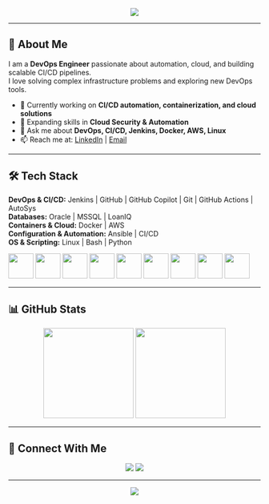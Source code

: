 <!-- Header Banner -->
<p align="center">
  <img src="https://capsule-render.vercel.app/api?type=waving&color=gradient&height=200&section=header&text=Hi+👋,+I'm+Meraj+Pathan&fontSize=40&fontAlignY=35&animation=fadeIn&fontColor=fff" />
</p>

---

## 🚀 About Me
I am a **DevOps Engineer** passionate about automation, cloud, and building scalable CI/CD pipelines.  
I love solving complex infrastructure problems and exploring new DevOps tools.

- 🔭 Currently working on **CI/CD automation, containerization, and cloud solutions**  
- 🌱 Expanding skills in **Cloud Security & Automation**  
- 💬 Ask me about **DevOps, CI/CD, Jenkins, Docker, AWS, Linux**  
- 📫 Reach me at: [LinkedIn](https://www.linkedin.com/) | [Email](mailto:your-email@example.com)

---

## 🛠️ Tech Stack

**DevOps & CI/CD:** Jenkins | GitHub | GitHub Copilot | Git | GitHub Actions | AutoSys  
**Databases:** Oracle | MSSQL | LoanIQ  
**Containers & Cloud:** Docker | AWS  
**Configuration & Automation:** Ansible | CI/CD  
**OS & Scripting:** Linux | Bash | Python  

<p>
  <img src="https://cdn.jsdelivr.net/gh/devicons/devicon/icons/jenkins/jenkins-original.svg" width="50" height="50" />
  <img src="https://cdn.jsdelivr.net/gh/devicons/devicon/icons/linux/linux-original.svg" width="50" height="50" />
  <img src="https://cdn.jsdelivr.net/gh/devicons/devicon/icons/docker/docker-original.svg" width="50" height="50" />
  <img src="https://cdn.jsdelivr.net/gh/devicons/devicon/icons/amazonwebservices/amazonwebservices-original.svg" width="50" height="50" /> 
  <img src="https://cdn.jsdelivr.net/gh/devicons/devicon/icons/ansible/ansible-original.svg" width="50" height="50" />
  <img src="https://cdn.jsdelivr.net/gh/devicons/devicon/icons/git/git-original.svg" width="50" height="50" />
  <img src="https://cdn.jsdelivr.net/gh/devicons/devicon/icons/github/github-original.svg" width="50" height="50" />
  <img src="https://cdn.jsdelivr.net/gh/devicons/devicon/icons/python/python-original.svg" width="50" height="50" />
  <img src="https://cdn.jsdelivr.net/gh/devicons/devicon/icons/bash/bash-original.svg" width="50" height="50" />
</p>

---

## 📊 GitHub Stats

<p align="center">
  <img src="https://github-readme-stats.vercel.app/api?username=merajpathanAK&show_icons=true&theme=tokyonight" height="180"/>
  <img src="https://github-readme-stats.vercel.app/api/top-langs/?username=merajpathanAK&layout=compact&theme=tokyonight" height="180"/>
</p>

---

## 🔗 Connect With Me

<p align="center">
  <a href="https://www.linkedin.com/in/your-link/"><img src="https://img.shields.io/badge/-LinkedIn-0077B5?style=for-the-badge&logo=linkedin&logoColor=white"/></a>
  <a href="mailto:your-email@example.com"><img src="https://img.shields.io/badge/-Email-D14836?style=for-the-badge&logo=gmail&logoColor=white"/></a>
</p>

---

<!-- Footer Banner -->
<p align="center">
  <img src="https://capsule-render.vercel.app/api?type=waving&color=gradient&height=120&section=footer"/>
</p>

